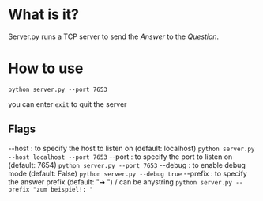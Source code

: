 # What is it?
Server.py runs a TCP server to send the _Answer_ to the _Question_.


# How to use
```
python server.py --port 7653
```
you can enter `exit` to quit the server

## Flags
--host : to specify the host to listen on (default: localhost) `python server.py --host localhost --port 7653`
--port : to specify the port to listen on (default: 7654) `python server.py --port 7653`
--debug : to enable debug mode (default: False) `python server.py --debug true`
--prefix : to specify the answer prefix (default: "➜ ") / can be anystring `python server.py --prefix "zum beispiel!: "`
